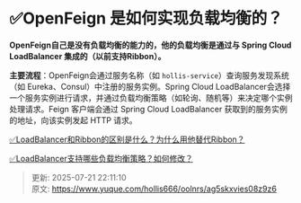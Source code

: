 # ✅OpenFeign 是如何实现负载均衡的？

**OpenFeign自己是没有负载均衡的能力的，他的负载均衡是通过与 Spring Cloud LoadBalancer 集成的（以前支持Ribbon）。**



**主要流程**：OpenFeign会通过服务名称（如 `hollis-service`）查询服务发现系统（如 Eureka、Consul）中注册的服务实例。Spring Cloud LoadBalancer会选择一个服务实例进行请求，并通过负载均衡策略（如轮询、随机等）来决定哪个实例处理请求。Feign 客户端会通过 Spring Cloud LoadBalancer 获取到的服务实例的地址，向该实例发起 HTTP 请求。



[✅LoadBalancer和Ribbon的区别是什么？为什么用他替代Ribbon？](https://www.yuque.com/hollis666/oolnrs/akhcxgict7a5kx46)



[✅LoadBalancer支持哪些负载均衡策略？如何修改？](https://www.yuque.com/hollis666/oolnrs/xntmn5zea7y85r82)



> 更新: 2025-07-21 22:11:10  
> 原文: <https://www.yuque.com/hollis666/oolnrs/ag5skxvies08z9z6>